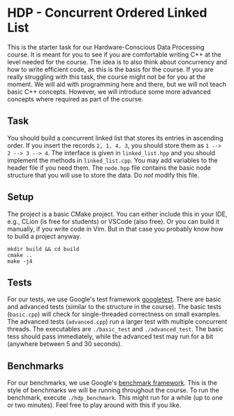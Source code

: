 # HDP - Concurrent Ordered Linked List

This is the starter task for our Hardware-Conscious Data Processing course.
It is meant for you to see if you are comfortable writing C++ at the level needed for the course.
The idea is to also think about concurrency and how to write efficient code, as this is the basis for the course.
If you are really struggling with this task, the course might not be for you at the moment.
We will aid with programming here and there, but we will not teach basic C++ concepts.
However, we will introduce some more advanced concepts where required as part of the course.

## Task

You should build a concurrent linked list that stores its entries in ascending order.
If you insert the records `2, 1, 4, 3`, you should store them as `1 --> 2 --> 3 --> 4`.
The interface is given in `linked_list.hpp` and you should implement the methods in `linked_list.cpp`.
You may add variables to the header file if you need them.
The `node.hpp` file contains the basic node structure that you will use to store the data. 
Do *not* modify this file.

## Setup

The project is a basic CMake project.
You can either include this in your IDE, e.g., CLion (is free for students) or VSCode (also free).
Or you can build it manually, if you write code in Vim.
But in that case you probably know how to build a project anyway.

```shell
mkdir build && cd build
cmake ..
make -j4
```

## Tests
For our tests, we use Google's test framework [googletest](https://github.com/google/googletest).
There are basic and advanced tests (similar to the structure in the course).
The basic tests (`basic.cpp`) will check for single-threaded correctness on small examples.
The advanced tests (`advanced.cpp`) run a larger test with multiple concurrent threads.
The executables are `./basic_test` and `./advanced_test`.
The basic tess should pass immediately, while the advanced test may run for a bit (anywhere between 5 and 30 seconds).

## Benchmarks
For our benchmarks, we use Google's [benchmark framework](https://github.com/google/benchmark).
This is the style of benchmarks we will be running throughout the course.
To run the benchmark, execute `./hdp_benchmark`.
This might run for a while (up to one or two minutes).
Feel free to play around with this if you like.
